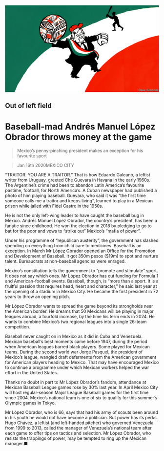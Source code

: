![](./images/20200118_AMD002_0.jpg)

## Out of left field

# Baseball-mad Andrés Manuel López Obrador throws money at the game

> Mexico’s penny-pinching president makes an exception for his favourite sport

> Jan 16th 2020MEXICO CITY

“TRAITOR. YOU ARE A TRAITOR.” That is how Eduardo Galeano, a leftist writer from Uruguay, greeted Che Guevara in Havana in the early 1960s. The Argentine’s crime had been to abandon Latin America’s favourite pastime, football, for North America’s. A Cuban newspaper had published a photo of him playing baseball. Guevara, who said it was “the first time someone calls me a traitor and keeps living”, learned to play in a Mexican prison while jailed with Fidel Castro in the 1950s. 

He is not the only left-wing leader to have caught the baseball bug in Mexico. Andrés Manuel López Obrador, the country’s president, has been a fanatic since childhood. He won the election in 2018 by pledging to go to bat for the poor and vows to “strike out” Mexico’s “mafia of power”.

Under his programme of “republican austerity”, the government has slashed spending on everything from child care to medicines. Baseball is an exception. In March Mr López Obrador opened an Office for the Promotion and Development of Baseball. It got 350m pesos ($19m) to spot and nurture talent. Bureaucrats at non-baseball agencies were enraged. 

Mexico’s constitution tells the government to “promote and stimulate” sport. It does not say which ones. Mr López Obrador has cut funding for Formula 1 and American-football events. Baseball, though, is “more than a sport. It is a fruitful passion that requires head, heart and character,” he said last year at the opening of a stadium in Mexico City. He became the first president in 72 years to throw an opening pitch. 

Mr López Obrador wants to spread the game beyond its strongholds near the American border. He dreams that 50 Mexicans will be playing in major leagues abroad, a fourfold increase, by the time his term ends in 2024. He wants to combine Mexico’s two regional leagues into a single 26-team competition. 

Baseball never caught on in Mexico as it did in Cuba and Venezuela. Mexican baseball’s best moments came before 1947, during the period when American leagues barred black players. Some played for Mexican teams. During the second world war Jorge Pasquel, the president of Mexico’s league, wangled draft deferments from the American government for American players heading to Mexico. That may have encouraged Mexico to continue a programme under which Mexican workers helped the war effort in the United States. 

Thanks no doubt in part to Mr López Obrador’s fandom, attendance at Mexican Baseball League games rose by 30% last year. In April Mexico City will host regular-season Major League Baseball games for the first time since 2004. Mexico’s national team is one of six to qualify for this summer’s Olympic games in Tokyo. 

Mr López Obrador, who is 66, says that had his army of scouts been around in his youth he would not have become a politician. But power has its perks. Hugo Chávez, a leftist (and left-handed pitcher) who governed Venezuela from 1999 to 2013, called the manager of Venezuela’s national team after each game to offer tips on tactics and selection. Mr López Obrador, who resists the trappings of power, may be tempted to ring up the Mexican manager.■